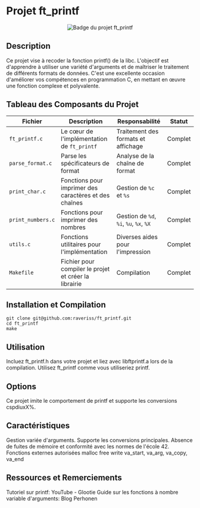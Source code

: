 # Projet ft_printf
<div align="center">
  <img src="https://github.com/ayogun/42-project-badges/raw/main/badges/ft_printfe.png" alt="Badge du projet ft_printf">
</div>

## Description
Ce projet vise à recoder la fonction printf() de la libc. L'objectif est d'apprendre à utiliser une variété d'arguments et de maîtriser le traitement de différents formats de données. C'est une excellente occasion d'améliorer vos compétences en programmation C, en mettant en œuvre une fonction complexe et polyvalente.

## Tableau des Composants du Projet

| Fichier           | Description                                           | Responsabilité                                  | Statut    |
|-------------------|-------------------------------------------------------|-----------------------------------------|-----------|
| `ft_printf.c`     | Le cœur de l'implémentation de `ft_printf`            | Traitement des formats et affichage     | Complet   |
| `parse_format.c`  | Parse les spécificateurs de format                    | Analyse de la chaîne de format          | Complet   |
| `print_char.c`    | Fonctions pour imprimer des caractères et des chaînes | Gestion de `%c` et `%s`                 | Complet   |
| `print_numbers.c` | Fonctions pour imprimer des nombres                   | Gestion de `%d`, `%i`, `%u`, `%x`, `%X` | Complet   |
| `utils.c`         | Fonctions utilitaires pour l'implémentation           | Diverses aides pour l'impression        | Complet   |
| `Makefile`        | Fichier pour compiler le projet et créer la librairie | Compilation                             | Complet   |

## Installation et Compilation
```
git clone git@github.com:raveriss/ft_printf.git
cd ft_printf
make
```

## Utilisation
Incluez ft_printf.h dans votre projet et liez avec libftprintf.a lors de la compilation. Utilisez ft_printf comme vous utiliseriez printf.

## Options
Ce projet imite le comportement de printf et supporte les conversions cspdiuxX%.

## Caractéristiques
Gestion variée d'arguments.
Supporte les conversions principales.
Absence de fuites de mémoire et conformité avec les normes de l'école 42.
Fonctions externes autorisées
malloc
free
write
va_start, va_arg, va_copy, va_end

## Ressources et Remerciements
Tutoriel sur printf: YouTube - Glootie
Guide sur les fonctions à nombre variable d'arguments: Blog Perhonen

